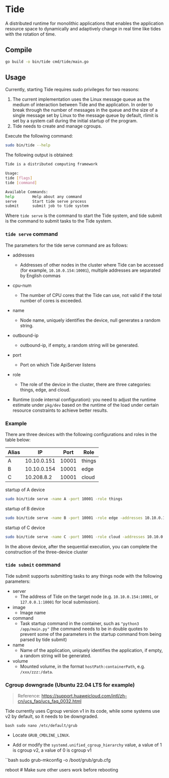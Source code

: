 # Tide

A distributed runtime for monolithic applications that enables the application resource space to dynamically and adaptively change in real time like tides with the rotation of time.

## Compile

```bash
go build -o bin/tide cmd/tide/main.go
```

## Usage

Currently, starting Tide requires sudo privileges for two reasons:
1. The current implementation uses the Linux message queue as the medium of interaction between Tide and the application. In order to break through the number of messages in the queue and the size of a single message set by Linux to the message queue by default, rlimit is set by a system call during the initial startup of the program.
2. Tide needs to create and manage cgroups.

Execute the following command:

```bash
sudo bin/tide --help
```

The following output is obtained:

```bash
Tide is a distributed computing framework

Usage:
tide [flags]
tide [command]

Available Commands:
help        Help about any command
serve       Start tide serve process
submit      submit job to tide system
```
Where `tide serve` is the command to start the Tide system, and tide submit is the command to submit tasks to the Tide system.

### `tide serve` command

The parameters for the tide serve command are as follows:

- addresses
    - Addresses of other nodes in the cluster where Tide can be accessed (for example, `10.10.0.154:10001`), multiple addresses are separated by English commas
- cpu-num
    - The number of CPU cores that the Tide can use, not valid if the total number of cores is exceeded.
- name
    - Node name, uniquely identifies the device, null generates a random string.
- outbound-ip
    - outbound-ip, if empty, a random string will be generated.
- port
    - Port on which Tide ApiServer listens
- role
    - The role of the device in the cluster, there are three categories: things, edge, and cloud.

- Runtime (code internal configuration): you need to adjust the runtime estimate under `pkg/dev` based on the runtime of the load under certain resource constraints to achieve better results.

### Example

There are three devices with the following configurations and roles in the table below:

| Alias | IP          | Port  | Role   |
| --    | --          |  --   | --     |
| A     | 10.10.0.151 | 10001 | things |
| B     | 10.10.0.154 | 10001 | edge   |
| C     | 10.208.8.2  | 10001 | cloud  |

startup of A device
```bash
sudo bin/tide serve -name A -port 10001 -role things
```

startup of B device
```bash
sudo bin/tide serve -name B -port 10001 -role edge -addresses 10.10.0.151:10001
```

startup of C device
```bash
sudo bin/tide serve -name C -port 10001 -role cloud -addresses 10.10.0.151:10001,10.208.8.2:10001
```

In the above device, after the sequential execution, you can complete the construction of the three-device cluster

### `tide submit` command

Tide submit supports submitting tasks to any things node with the following parameters:

- server
    - The address of Tide on the target node (e.g. `10.10.0.154:10001`, or `127.0.0.1:10001` for local submission).
- image
    - Image name
- command
    - Task startup command in the container, such as `"python3 /app/main.py"` (the command needs to be in double quotes to prevent some of the parameters in the startup command from being parsed by tide submit)
- name
    - Name of the application, uniquely identifies the application, if empty, a random string will be generated.
- volume
    - Mounted volume, in the format `hostPath:containerPath`, e.g. `/xxx/zzz:/data`.


### Cgroup downgrade (Ubuntu 22.04 LTS for example)

> Reference: https://support.huaweicloud.com/intl/zh-cn/ucs_faq/ucs_faq_0032.html

Tide currently uses Cgroup version v1 in its code, while some systems use v2 by default, so it needs to be downgraded.

``bash
sudo nano /etc/default/grub
``

- Locate `GRUB_CMDLINE_LINUX`.

- Add or modify the `systemd.unified_cgroup_hierarchy` value, a value of 1 is cgroup v2, a value of 0 is cgroup v1

``bash
sudo grub-mkconfig -o /boot/grub/grub.cfg

reboot # Make sure other users work before rebooting
```
